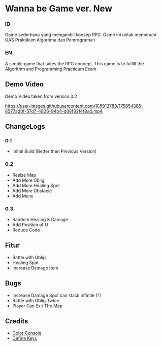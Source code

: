 # Wanna be Game ver. New

### ID
Game sederhana yang mengambil konsep RPG.
Game ini untuk memenuhi UAS Praktikum Algoritma dan Pemrograman

### EN
A simple game that takes the RPG concept.
This game is to fulfill the Algorithm and Programming Practicum Exam

## Demo Video
Demo Video taken from version 0.2

https://user-images.githubusercontent.com/105912788/175854385-8577ad0f-57d7-4826-94b4-d08f32f4f8ad.mp4

## ChangeLogs
### 0.1
* Initial Build (Better than Previous Version)

### 0.2
* Resize Map
* Add More Oblig
* Add More Healing Spot
* Add More Obstacle
* Add Menu

### 0.3
* Random Healing & Damage
* Add Position of U
* Reduce Code

## Fitur
* Battle with Oblig
* Healing Spot
* Increase Damage Item

## Bugs
* Increase Damage Spot can stack infinite (?)
* Battle with Oblig Twice
* Player Can Exit The Map

## Credits
* [Color Console](https://github.com/imfl/color-console)
* [Define Keys](https://upload.wikimedia.org/wikipedia/commons/3/34/Ps2_de_keyboard_scancode_set_1.svg)
